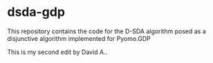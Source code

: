 # dsda-gdp
This repository contains the code for the D-SDA algorithm posed as a disjunctive algorithm implemented for Pyomo.GDP




This is my second edit by David A..